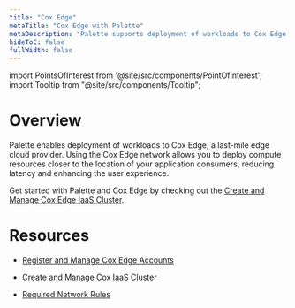 ```yaml
---
title: "Cox Edge"
metaTitle: "Cox Edge with Palette"
metaDescription: "Palette supports deployment of workloads to Cox Edge."
hideToC: false
fullWidth: false
---
```





import PointsOfInterest from '@site/src/components/PointOfInterest';
import Tooltip from "@site/src/components/Tooltip";

# Overview

Palette enables deployment of workloads to Cox Edge, a last-mile edge cloud provider. Using the Cox Edge network allows you to deploy compute resources closer to the location of your application consumers, reducing latency and enhancing the user experience. 

Get started with Palette and Cox Edge by checking out the [Create and Manage Cox Edge IaaS Cluster](/clusters/public-cloud/cox-edge/create-cox-cluster).



# Resources

- [Register and Manage Cox Edge Accounts](/clusters/public-cloud/cox-edge/add-cox-edge-accounts)

- [Create and Manage Cox IaaS Cluster](/clusters/public-cloud/cox-edge/create-cox-cluster)

- [Required Network Rules](/clusters/public-cloud/cox-edge/network-rules)
